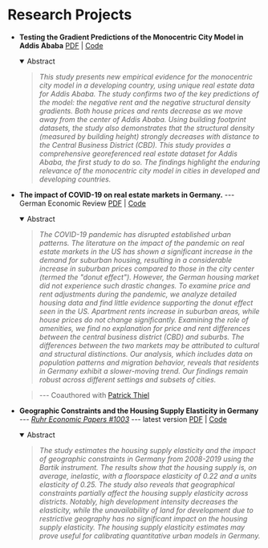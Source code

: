 # Research Projects

-   **Testing the Gradient Predictions of the Monocentric City Model in Addis Ababa** [PDF](https://papers.ssrn.com/sol3/papers.cfm?abstract_id=4803607) | [Code](https://github.com/eyayaw/the-monocentric-city-gradients-addis-ababa)

    <details open="true">
    <summary>Abstract</summary>
      
    > *This study presents new empirical evidence for the monocentric city model in a developing country, using unique real estate data for Addis Ababa. The study confirms two of the key predictions of the model: the negative rent and the negative structural density gradients. Both house prices and rents decrease as we move away from the center of Addis Ababa. Using building footprint datasets, the study also demonstrates that the structural density (measured by building height) strongly decreases with distance to the Central Business District (CBD). This study provides a comprehensive georeferenced real estate dataset for Addis Ababa, the first study to do so. The findings highlight the enduring relevance of the monocentric city model in cities in developed and developing countries.*

    </details> 
    
-   **The impact of COVID-19 on real estate markets in Germany.** --- German Economic Review [PDF](https://papers.ssrn.com/sol3/papers.cfm?abstract_id=4700238) | [Code](https://github.com/eyayaw/de-donut-effect)

    <details open="true">
    <summary>Abstract</summary>
    
    > *The COVID-19 pandemic has disrupted established urban patterns. The literature on the impact of the pandemic on real estate markets in the US has shown a significant increase in the demand for suburban housing, resulting in a considerable increase in suburban prices compared to those in the city center (termed the "donut effect"). However, the German housing market did not experience such drastic changes. To examine price and rent adjustments during the pandemic, we analyze detailed housing data and find little evidence supporting the donut effect seen in the US. Apartment rents increase in suburban areas, while house prices do not change significantly. Examining the role of amenities, we find no explanation for price and rent differences between the central business district (CBD) and suburbs. The differences between the two markets may be attributed to cultural and structural distinctions. Our analysis, which includes data on population patterns and migration behavior, reveals that residents in Germany exhibit a slower-moving trend. Our findings remain robust across different settings and subsets of cities.*

    > --- Coauthored with [Patrick Thiel](https://github.com/pthie)
    </details> 

-   **Geographic Constraints and the Housing Supply Elasticity in Germany** --- [*Ruhr Economic Papers #1003*](https://www.rwi-essen.de/en/publications/scientific/ruhr-economic-papers/detail/geographic-constraints-and-the-housing-supply-elasticity-germany) --- latest version [PDF](https://uni-duisburg-essen.sciebo.de/s/km7tQzcygRQjwp6) | [Code](https://github.com/eyayaw/housing-supply-elasticity-in-germany)

    <details open="true">
    <summary>Abstract</summary>

    > *The study estimates the housing supply elasticity and the impact of geographic constraints in Germany from 2008-2019 using the Bartik instrument. The results show that the housing supply is, on average, inelastic, with a floorspace elasticity of 0.22 and a units elasticity of 0.25. The study also reveals that geographical constraints partially affect the housing supply elasticity across districts. Notably, high development intensity decreases the elasticity, while the unavailability of land for development due to restrictive geography has no significant impact on the housing supply elasticity. The housing supply elasticity estimates may prove useful for calibrating quantitative urban models in Germany.*
    </details>
